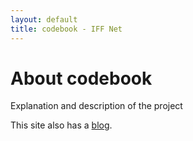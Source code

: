```yaml
---
layout: default
title: codebook - IFF Net
---
```

<div class="blurb">
	<h1>About codebook</h1>
	<p>Explanation and description of the project</p>
	<p>This site also has a <a href="http://{{ site.domain }}/blog/">blog</a>.</p>
</div>
